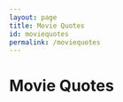 ```yaml
---
layout: page
title: Movie Quotes
id: moviequotes
permalink: /moviequotes
---
```


# Movie Quotes 



